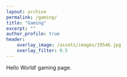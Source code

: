 ```yaml
---
layout: archive
permalink: /gaming/
title: "Gaming"
excerpt: ""
author_profile: true
header:
    overlay_image: /assets/images/19546.jpg
    overlay_filter: 0.5
---
```


Hello World! gaming page.